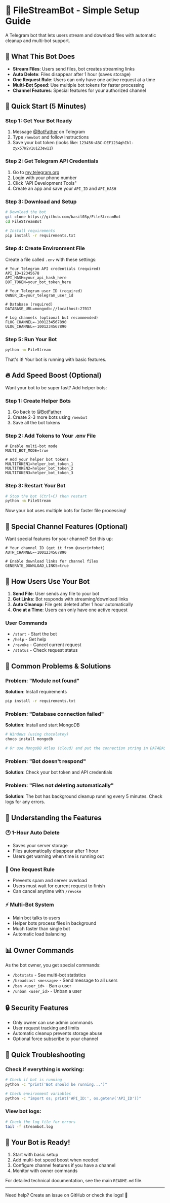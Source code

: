# 🤖 FileStreamBot - Simple Setup Guide

A Telegram bot that lets users stream and download files with automatic cleanup and multi-bot support.

## 🎯 What This Bot Does

- **Stream Files**: Users send files, bot creates streaming links
- **Auto Delete**: Files disappear after 1 hour (saves storage)
- **One Request Rule**: Users can only have one active request at a time
- **Multi-Bot Speed**: Use multiple bot tokens for faster processing
- **Channel Features**: Special features for your authorized channel

## 🚀 Quick Start (5 Minutes)

### Step 1: Get Your Bot Ready
1. Message [@BotFather](https://t.me/BotFather) on Telegram
2. Type `/newbot` and follow instructions
3. Save your bot token (looks like: `123456:ABC-DEF1234ghIkl-zyx57W2v1u123ew11`)

### Step 2: Get Telegram API Credentials
1. Go to [my.telegram.org](https://my.telegram.org)
2. Login with your phone number
3. Click "API Development Tools"
4. Create an app and save your `API_ID` and `API_HASH`

### Step 3: Download and Setup
```bash
# Download the bot
git clone https://github.com/basil03p/FileStreamBot
cd FileStreamBot

# Install requirements
pip install -r requirements.txt
```

### Step 4: Create Environment File
Create a file called `.env` with these settings:

```env
# Your Telegram API credentials (required)
API_ID=12345678
API_HASH=your_api_hash_here
BOT_TOKEN=your_bot_token_here

# Your Telegram user ID (required)
OWNER_ID=your_telegram_user_id

# Database (required)
DATABASE_URL=mongodb://localhost:27017

# Log channels (optional but recommended)
FLOG_CHANNEL=-1001234567890
ULOG_CHANNEL=-1001234567890
```

### Step 5: Run Your Bot
```bash
python -m FileStream
```

That's it! Your bot is running with basic features.

## 🔥 Add Speed Boost (Optional)

Want your bot to be super fast? Add helper bots:

### Step 1: Create Helper Bots
1. Go back to [@BotFather](https://t.me/BotFather)
2. Create 2-3 more bots using `/newbot`
3. Save all the bot tokens

### Step 2: Add Tokens to Your .env File
```env
# Enable multi-bot mode
MULTI_BOT_MODE=true

# Add your helper bot tokens
MULTITOKEN1=helper_bot_token_1
MULTITOKEN2=helper_bot_token_2
MULTITOKEN3=helper_bot_token_3
```

### Step 3: Restart Your Bot
```bash
# Stop the bot (Ctrl+C) then restart
python -m FileStream
```

Now your bot uses multiple bots for faster file processing!

## 🎁 Special Channel Features (Optional)

Want special features for your channel? Set this up:

```env
# Your channel ID (get it from @userinfobot)
AUTH_CHANNEL=-1001234567890

# Enable download links for channel files
GENERATE_DOWNLOAD_LINKS=true
```

## 📱 How Users Use Your Bot

1. **Send File**: User sends any file to your bot
2. **Get Links**: Bot responds with streaming/download links
3. **Auto Cleanup**: File gets deleted after 1 hour automatically
4. **One at a Time**: Users can only have one active request

### User Commands
- `/start` - Start the bot
- `/help` - Get help
- `/revoke` - Cancel current request
- `/status` - Check request status

## 🔧 Common Problems & Solutions

### Problem: "Module not found"
**Solution**: Install requirements
```bash
pip install -r requirements.txt
```

### Problem: "Database connection failed"
**Solution**: Install and start MongoDB
```bash
# Windows (using chocolatey)
choco install mongodb

# Or use MongoDB Atlas (cloud) and put the connection string in DATABASE_URL
```

### Problem: "Bot doesn't respond"
**Solution**: Check your bot token and API credentials

### Problem: "Files not deleting automatically"
**Solution**: The bot has background cleanup running every 5 minutes. Check logs for any errors.

## 🌟 Understanding the Features

### 🕐 1-Hour Auto Delete
- Saves your server storage
- Files automatically disappear after 1 hour
- Users get warning when time is running out

### 🚫 One Request Rule
- Prevents spam and server overload
- Users must wait for current request to finish
- Can cancel anytime with `/revoke`

### ⚡ Multi-Bot System
- Main bot talks to users
- Helper bots process files in background
- Much faster than single bot
- Automatic load balancing

## 📊 Owner Commands

As the bot owner, you get special commands:

- `/botstats` - See multi-bot statistics
- `/broadcast <message>` - Send message to all users
- `/ban <user_id>` - Ban a user
- `/unban <user_id>` - Unban a user

## 🔒 Security Features

- Only owner can use admin commands
- User request tracking and limits
- Automatic cleanup prevents storage abuse
- Optional force subscribe to your channel

## 📝 Quick Troubleshooting

### Check if everything is working:
```bash
# Check if bot is running
python -c "print('Bot should be running...')"

# Check environment variables
python -c "import os; print('API_ID:', os.getenv('API_ID'))"
```

### View bot logs:
```bash
# Check the log file for errors
tail -f streambot.log
```

## 🎉 Your Bot is Ready!

1. Start with basic setup
2. Add multi-bot speed boost when needed
3. Configure channel features if you have a channel
4. Monitor with owner commands

For detailed technical documentation, see the main `README.md` file.

---

Need help? Create an issue on GitHub or check the logs! 🚀
